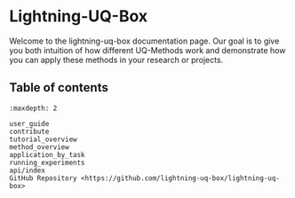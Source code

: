 # Lightning-UQ-Box

Welcome to the lightning-uq-box documentation page. Our goal is to give you both intuition of how different UQ-Methods work and demonstrate how you can apply these methods in your research or projects.

## Table of contents

```{toctree}
:maxdepth: 2

user_guide
contribute
tutorial_overview
method_overview
application_by_task
running_experiments
api/index
GitHub Repository <https://github.com/lightning-uq-box/lightning-uq-box>
```